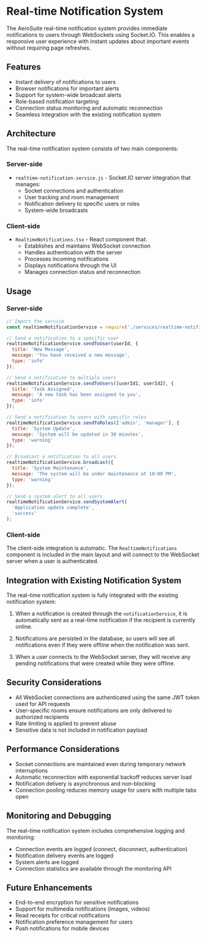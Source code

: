 # Real-time Notification System

The AeroSuite real-time notification system provides immediate notifications to users through WebSockets using Socket.IO. This enables a responsive user experience with instant updates about important events without requiring page refreshes.

## Features

- Instant delivery of notifications to users
- Browser notifications for important alerts
- Support for system-wide broadcast alerts
- Role-based notification targeting
- Connection status monitoring and automatic reconnection
- Seamless integration with the existing notification system

## Architecture

The real-time notification system consists of two main components:

### Server-side

- `realtime-notification.service.js` - Socket.IO server integration that manages:
  - Socket connections and authentication
  - User tracking and room management
  - Notification delivery to specific users or roles
  - System-wide broadcasts

### Client-side

- `RealtimeNotifications.tsx` - React component that:
  - Establishes and maintains WebSocket connection
  - Handles authentication with the server
  - Processes incoming notifications
  - Displays notifications through the UI
  - Manages connection status and reconnection

## Usage

### Server-side

```javascript
// Import the service
const realtimeNotificationService = require('./services/realtime-notification.service');

// Send a notification to a specific user
realtimeNotificationService.sendToUser(userId, {
  title: 'New Message',
  message: 'You have received a new message',
  type: 'info'
});

// Send a notification to multiple users
realtimeNotificationService.sendToUsers([userId1, userId2], {
  title: 'Task Assigned',
  message: 'A new task has been assigned to you',
  type: 'info'
});

// Send a notification to users with specific roles
realtimeNotificationService.sendToRoles(['admin', 'manager'], {
  title: 'System Update',
  message: 'System will be updated in 30 minutes',
  type: 'warning'
});

// Broadcast a notification to all users
realtimeNotificationService.broadcast({
  title: 'System Maintenance',
  message: 'The system will be under maintenance at 10:00 PM',
  type: 'warning'
});

// Send a system alert to all users
realtimeNotificationService.sendSystemAlert(
  'Application update complete', 
  'success'
);
```

### Client-side

The client-side integration is automatic. The `RealtimeNotifications` component is included in the main layout and will connect to the WebSocket server when a user is authenticated.

## Integration with Existing Notification System

The real-time notification system is fully integrated with the existing notification system:

1. When a notification is created through the `notificationService`, it is automatically sent as a real-time notification if the recipient is currently online.

2. Notifications are persisted in the database, so users will see all notifications even if they were offline when the notification was sent.

3. When a user connects to the WebSocket server, they will receive any pending notifications that were created while they were offline.

## Security Considerations

- All WebSocket connections are authenticated using the same JWT token used for API requests
- User-specific rooms ensure notifications are only delivered to authorized recipients
- Rate limiting is applied to prevent abuse
- Sensitive data is not included in notification payload

## Performance Considerations

- Socket connections are maintained even during temporary network interruptions
- Automatic reconnection with exponential backoff reduces server load
- Notification delivery is asynchronous and non-blocking
- Connection pooling reduces memory usage for users with multiple tabs open

## Monitoring and Debugging

The real-time notification system includes comprehensive logging and monitoring:

- Connection events are logged (connect, disconnect, authentication)
- Notification delivery events are logged
- System alerts are logged
- Connection statistics are available through the monitoring API

## Future Enhancements

- End-to-end encryption for sensitive notifications
- Support for multimedia notifications (images, videos)
- Read receipts for critical notifications
- Notification preference management for users
- Push notifications for mobile devices 

